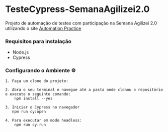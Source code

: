 # TesteCypress-SemanaAgilizei2.0

Projeto de automação de testes com participação na Semana Agilizei 2.0 utilizando o site [Automation Practice](http://automationpractice.com/index.php) 

### Requisitos para instalação ###

* Node.js
* Cypress

### Configurando o Ambiente :gear: ###

```shell
1. Faça um clone do projeto:

2. Abra o seu terminal e navegue até a pasta onde clonou o repositório e execute o seguinte comando:
    npm install --yes

3. Iniciar o Cypress no navegador
   npm run cy:open

4. Para executar em modo headless:
    npm run cy:run
```
